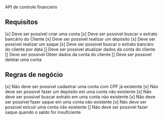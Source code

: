 API de controle financeiro

## Requisitos
[x] Deve ser possivel criar uma conta
[x] Deve ser possivel buscar o extrato bancário do Cliente
[x] Deve ser possivel realizar um depósito
[x] Deve ser possivel realizar um saque
[x] Deve ser possivel buscar o extrato bancáro do cliente por data
[] Deve ser possivel atualizar dados da conta do cliente
[] Deve ser possivel Obter dados da conta do cliente
[] Deve ser possivel deletar uma conta

## Regras de negócio
[x] Não deve ser possivel cadastrar uma conta com CPF já existente
[x] Não deve ser possível fazer um depósito em uma conta não existente
[x] Não deve ser possivel buscar extrato em uma conta não existente
[x] Não deve ser possivel fazer saque em uma conta não existente
[x] Não deve ser possivel exlcuir uma conta não existente
[] Não deve ser possivel fazer saque quando o saldo for insuficiente


